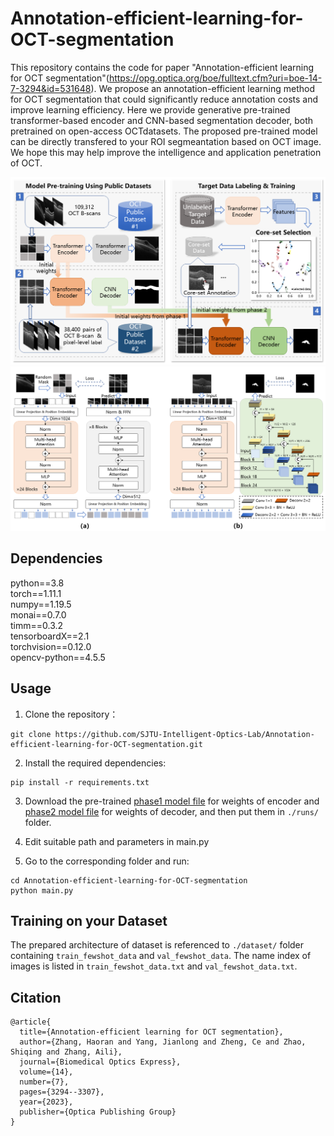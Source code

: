 # Annotation-efficient-learning-for-OCT-segmentation

This repository contains the code for paper "Annotation-efficient learning for OCT segmentation"(https://opg.optica.org/boe/fulltext.cfm?uri=boe-14-7-3294&id=531648). We propose an annotation-efficient learning method for OCT segmentation that could significantly reduce annotation costs and improve learning efficiency. Here we provide generative pre-trained transformer-based encoder and CNN-based segmentation decoder, both pretrained on open-access OCTdatasets. The proposed pre-trained model can be directly transfered to your ROI segmeantation based on OCT image. We hope this may help improve the intelligence and application penetration of OCT.

![Overview](images/Figure%201.png)
![Model architecture](images/Figure%202.png)

## Dependencies 
python==3.8<br>
torch==1.11.1<br>
numpy==1.19.5<br>
monai==0.7.0<br>
timm==0.3.2<br>
tensorboardX==2.1<br>
torchvision==0.12.0<br>
opencv-python==4.5.5<br>

## Usage
1. Clone the repository：
```
git clone https://github.com/SJTU-Intelligent-Optics-Lab/Annotation-efficient-learning-for-OCT-segmentation.git
```  

2. Install the required dependencies:
```
pip install -r requirements.txt
```
3. Download the pre-trained [phase1 model file](https://drive.google.com/file/d/1JHdL1HRZM86n4761uoO3_6N4p4zqBDmx/view?usp=sharing) for weights of encoder and [phase2 model file](https://drive.google.com/file/d/1gOihHsH4-GAtS6R6wzxkOQsaMAF6fj_h/view?usp=sharing) for weights of decoder, and then put them in `./runs/` folder.

4. Edit suitable path and parameters in main.py

5. Go to the corresponding folder and run:
```
cd Annotation-efficient-learning-for-OCT-segmentation
python main.py
```

## Training on your Dataset
The prepared architecture of dataset is referenced to `./dataset/` folder containing `train_fewshot_data` and `val_fewshot_data`. The name index of images is listed in `train_fewshot_data.txt` and `val_fewshot_data.txt`.

## Citation
```
@article{
  title={Annotation-efficient learning for OCT segmentation},
  author={Zhang, Haoran and Yang, Jianlong and Zheng, Ce and Zhao, Shiqing and Zhang, Aili},
  journal={Biomedical Optics Express},
  volume={14},
  number={7},
  pages={3294--3307},
  year={2023},
  publisher={Optica Publishing Group}
}
```
